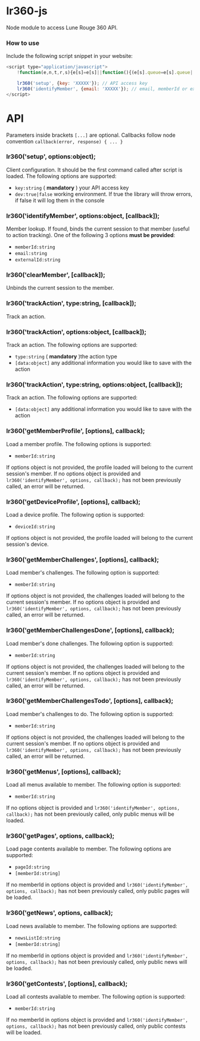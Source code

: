 # lr360-js
Node module to access Lune Rouge 360 API.

### How to use

Include the following script snippet in your website:

```javascript
<script type="application/javascript">
    !function(e,n,t,r,s){e[s]=e[s]||function(){(e[s].queue=e[s].queue||[]).push(arguments)},e[s].l=1*new Date;var u=n.createElement(t),a=n.getElementsByTagName(t)[0];u.async=1,u.src=r,a.parentNode.insertBefore(u,a)}(window,document,"script","lr360.js","lr360");

    lr360('setup', {key: 'XXXXX'}); // API access key
    lr360('identifyMember', {email: 'XXXXX'}); // email, memberId or externalId
</script>
```

# API

Parameters inside brackets `[...]` are optional.
Callbacks follow node convention `callback(error, response) { ... }`

### lr360('setup', options:object);

Client configuration. It should be the first command called after script is loaded. The following options are supported:

* `key:string` ( **mandatory** ) your API access key
* `dev:true|false` working environment. If true the library will throw errors, if false it will log them in the console

### lr360('identifyMember', options:object, [callback]);

Member lookup. If found, binds the current session to that member (useful to action tracking). One of the following 3 options **must be provided**:

* `memberId:string` 
* `email:string` 
* `externalId:string` 

### lr360('clearMember', \[callback\]);

Unbinds the current session to the member.

### lr360('trackAction', type:string, [callback]);

Track an action.

### lr360('trackAction', options:object, \[callback\]);

Track an action. The following options are supported:

* `type:string` ( **mandatory** )the action type  
* `[data:object]` any additional information you would like to save with the action 

### lr360('trackAction', type:string, options:object, \[callback\]);

Track an action. The following options are supported:

* `[data:object]` any additional information you would like to save with the action 

### lr360('getMemberProfile', \[options\], callback);

Load a member profile. The following options is supported:

* `memberId:string` 

If options object is not provided, the profile loaded will belong to the current session's member. 
If no options object is provided and `lr360('identifyMember', options, callback);` has not been previously called, an error will be returned.

### lr360('getDeviceProfile', \[options\], callback);

Load a device profile. The following option is supported:

* `deviceId:string` 

If options object is not provided, the profile loaded will belong to the current session's device.

### lr360('getMemberChallenges', \[options\], callback);

Load member's challenges. The following option is supported:

* `memberId:string` 

If options object is not provided, the challenges loaded will belong to the current session's member. 
If no options object is provided and `lr360('identifyMember', options, callback);` has not been previously called, an error will be returned.

### lr360('getMemberChallengesDone', \[options\], callback);

Load member's done challenges. The following option is supported:

* `memberId:string` 

If options object is not provided, the challenges loaded will belong to the current session's member. 
If no options object is provided and `lr360('identifyMember', options, callback);` has not been previously called, an error will be returned.

### lr360('getMemberChallengesTodo', \[options\], callback);

Load member's challenges to do. The following option is supported:

* `memberId:string` 

If options object is not provided, the challenges loaded will belong to the current session's member. 
If no options object is provided and `lr360('identifyMember', options, callback);` has not been previously called, an error will be returned.

### lr360('getMenus', \[options\], callback);

Load all menus available to member. The following option is supported:

* `memberId:string` 

If no options object is provided and `lr360('identifyMember', options, callback);` has not been previously called, only public menus will be loaded.

### lr360('getPages', options, callback);

Load page contents available to member. The following options are supported:

* `pageId:string`
* `[memberId:string]`

If no memberId in options object is provided and `lr360('identifyMember', options, callback);` has not been previously called, only public pages will be loaded.

### lr360('getNews', options, callback);

Load news available to member. The following options are supported:

* `newsListId:string`
* `[memberId:string]`

If no memberId in options object is provided and `lr360('identifyMember', options, callback);` has not been previously called, only public news will be loaded.

### lr360('getContests', \[options\], callback);

Load all contests available to member. The following option is supported:

* `memberId:string` 

If no memberId in options object is provided and `lr360('identifyMember', options, callback);` has not been previously called, only public contests will be loaded.


